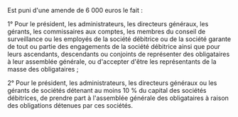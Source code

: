  
 Est puni d'une amende de 6 000 euros le fait :  

  
 1° Pour le président, les administrateurs, les directeurs généraux, les gérants, les commissaires aux comptes, les membres du conseil de surveillance ou les employés de la société débitrice ou de la société garante de tout ou partie des engagements de la société débitrice ainsi que pour leurs ascendants, descendants ou conjoints de représenter des obligataires à leur assemblée générale, ou d'accepter d'être les représentants de la masse des obligataires ;  

  
 2° Pour le président, les administrateurs, les directeurs généraux ou les gérants de sociétés détenant au moins 10 % du capital des sociétés débitrices, de prendre part à l'assemblée générale des obligataires à raison des obligations détenues par ces sociétés.  
